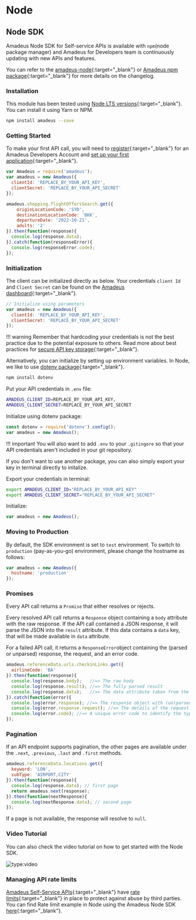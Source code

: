 # Node

## Node SDK

Amadeus Node SDK for Self-service APIs is available with `npm`(node package manager) and Amadeus for Developers team is continuously updating with new APIs and features. 

You can refer to the [amadeus-node](https://github.com/amadeus4dev/amadeus-node){:target="\_blank"} or [Amadeus npm package](https://www.npmjs.com/package/amadeus){:target="\_blank"} for more details on the changelog.

### Installation
This module has been tested using [Node LTS versions](https://nodejs.org/en/about/releases/){:target="\_blank"}. You can install it using Yarn or NPM.

```sh
npm install amadeus --save
```

### Getting Started

To make your first API call, you will need to [register](https://developers.amadeus.com/register){:target="\_blank"} for an Amadeus Developers Account and [set up your first application](https://developers.amadeus.com/my-apps){:target="\_blank"}.

```js
var Amadeus = require('amadeus');
var amadeus = new Amadeus({
  clientId: 'REPLACE_BY_YOUR_API_KEY',
  clientSecret: 'REPLACE_BY_YOUR_API_SECRET'
});

amadeus.shopping.flightOffersSearch.get({
    originLocationCode: 'SYD',
    destinationLocationCode: 'BKK',
    departureDate: '2022-10-21',
    adults: '2'
}).then(function(response){
  console.log(response.data);
}).catch(function(responseError){
  console.log(responseError.code);
});
```

### Initialization

The client can be initialized directly as below. Your credentials `client Id` and `Client Secret` can be found on the [Amadeus dashboard](https://developers.amadeus.com/my-apps){:target="\_blank"}.


```js
// Initialize using parameters
var amadeus = new Amadeus({
  clientId: 'REPLACE_BY_YOUR_API_KEY',
  clientSecret: 'REPLACE_BY_YOUR_API_SECRET'
});
```

!!! warning
    Remember that hardcoding your credentials is not the best practice due to the potential exposure to others. Read more about best practices for [secure API key storage](https://developers.amadeus.com/blog/best-practices-api-key-storage){:target="\_blank"}.


Alternatively, you can initialize by setting up environment variables. In Node, we like to use [dotenv package](https://www.npmjs.com/package/dotenv){:target="\_blank"}. 

```sh
npm install dotenv
```

Put your API credentials in `.env` file:

```sh
AMADEUS_CLIENT_ID=REPLACE_BY_YOUR_API_KEY,
AMADEUS_CLIENT_SECRET=REPLACE_BY_YOUR_API_SECRET
```

Initialize using dotenv package:

```js
const dotenv = require('dotenv').config();
var amadeus = new Amadeus();
```

!!! important
    You will also want to add `.env` to your `.gitingore` so that your API credentials aren't included in your git repository.
    
If you don't want to use another package, you can also simply export your key in terminal directly to initalize.

Export your credentials in terminal:

```sh
export AMADEUS_CLIENT_ID="REPLACE_BY_YOUR_API_KEY"
export AMADEUS_CLIENT_SECRET="REPLACE_BY_YOUR_API_SECRET"

```
Initialize:

```js
var amadeus = new Amadeus();
```

### Moving to Production

By default, the SDK environment is set to `test` environment. To switch to `production` (pay-as-you-go) environment, please change the hostname as follows:

```js
var amadeus = new Amadeus({
  hostname: 'production'
});
```

### Promises

Every API call returns a `Promise` that either resolves or rejects. 

Every resolved API call returns a `Response` object containing a `body` attribute with the raw response. If the API call contained a JSON response, it will parse the JSON into the `result` attribute. If this data contains a `data` key, that will be made available in `data` attribute.

For a failed API call, it returns a `ResponseError`object containing the (parsed or unparsed) response, the request, and an error code.

```js
amadeus.referenceData.urls.checkinLinks.get({
  airlineCode: 'BA'
}).then(function(response){
  console.log(response.body);   //=> The raw body
  console.log(response.result); //=> The fully parsed result
  console.log(response.data);   //=> The data attribute taken from the result
}).catch(function(error){
  console.log(error.response); //=> The response object with (un)parsed data
  console.log(error.response.request); //=> The details of the request made
  console.log(error.code); //=> A unique error code to identify the type of error
});
```

### Pagination

If an API endpoint supports pagination, the other pages are available under the `.next`, `.previous`, `.last` and `.first` methods.

```js
amadeus.referenceData.locations.get({
  keyword: 'LON',
  subType: 'AIRPORT,CITY'
}).then(function(response){
  console.log(response.data); // first page
  return amadeus.next(response);
}).then(function(nextResponse){
  console.log(nextResponse.data); // second page
});
```

If a page is not available, the response will resolve to `null`.

### Video Tutorial

You can also check the video tutorial on how to get started with the Node SDK.

![type:video](https://www.youtube.com/embed/rfkgJLKlI4s)

### Managing API rate limits

[Amadeus Self-Service APIs](https://developers.amadeus.com/self-service){:target="\_blank"} have [rate limits](/docs/api-rate-limits.md){:target="\_blank"} in place to protect against abuse by third parties. You can find Rate limit example in Node using the Amadeus Node SDK [here](https://github.com/amadeus4dev-examples/APIRateLimits){:target="\_blank"}. 